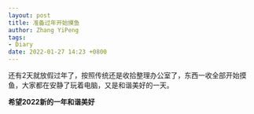 ```yaml
---
layout: post
title: 准备过年开始摸鱼
author: Zhang YiPeng
tags:
- Diary
date: 2022-01-27 14:23 +0800
---
```


还有2天就放假过年了，按照传统还是收拾整理办公室了，东西一收全部开始摸鱼，大家都在安静了玩着电脑，又是和谐美好的一天。


**希望2022新的一年和谐美好**